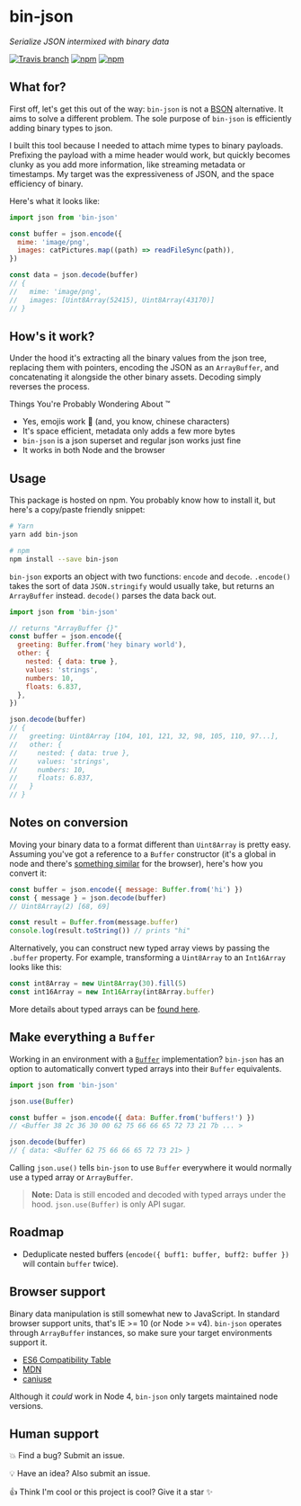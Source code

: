# bin-json
*Serialize JSON intermixed with binary data*

[![Travis branch](https://img.shields.io/travis/PsychoLlama/bin-json/master.svg?style=flat-square)](https://travis-ci.org/PsychoLlama/bin-json)
[![npm](https://img.shields.io/npm/dt/bin-json.svg?style=flat-square)](https://www.npmjs.com/package/bin-json)
[![npm](https://img.shields.io/npm/v/bin-json.svg?style=flat-square)](https://www.npmjs.com/package/bin-json)

## What for?
First off, let's get this out of the way: `bin-json` is not a [BSON](https://docs.mongodb.com/manual/reference/bson-types/) alternative. It aims to solve a different problem. The sole purpose of `bin-json` is efficiently adding binary types to json.

I built this tool because I needed to attach mime types to binary payloads. Prefixing the payload with a mime header would work, but quickly becomes clunky as you add more information, like streaming metadata or timestamps. My target was the expressiveness of JSON, and the space efficiency of binary.

Here's what it looks like:

```js
import json from 'bin-json'

const buffer = json.encode({
  mime: 'image/png',
  images: catPictures.map((path) => readFileSync(path)),
})

const data = json.decode(buffer)
// {
//   mime: 'image/png',
//   images: [Uint8Array(52415), Uint8Array(43170)]
// }
```

## How's it work?

Under the hood it's extracting all the binary values from the json tree, replacing them with pointers, encoding the JSON as an `ArrayBuffer`, and concatenating it alongside the other binary assets. Decoding simply reverses the process.

Things You're Probably Wondering About :tm:

- Yes, emojis work :clap: (and, you know, chinese characters)
- It's space efficient, metadata only adds a few more bytes
- `bin-json` is a json superset and regular json works just fine
- It works in both Node and the browser

## Usage
This package is hosted on npm. You probably know how to install it, but here's a copy/paste friendly snippet:

```sh
# Yarn
yarn add bin-json

# npm
npm install --save bin-json
```

`bin-json` exports an object with two functions: `encode` and `decode`. `.encode()` takes the sort of data `JSON.stringify` would usually take, but returns an `ArrayBuffer` instead. `decode()` parses the data back out.

```js
import json from 'bin-json'

// returns "ArrayBuffer {}"
const buffer = json.encode({
  greeting: Buffer.from('hey binary world'),
  other: {
    nested: { data: true },
    values: 'strings',
    numbers: 10,
    floats: 6.837,
  },
})

json.decode(buffer)
// {
//   greeting: Uint8Array [104, 101, 121, 32, 98, 105, 110, 97...],
//   other: {
//     nested: { data: true },
//     values: 'strings',
//     numbers: 10,
//     floats: 6.837,
//   }
// }
```

## Notes on conversion
Moving your binary data to a format different than `Uint8Array` is pretty easy. Assuming you've got a reference to a `Buffer` constructor (it's a global in node and there's [something similar](https://www.npmjs.com/package/buffer) for the browser), here's how you convert it:

```js
const buffer = json.encode({ message: Buffer.from('hi') })
const { message } = json.decode(buffer)
// Uint8Array(2) [68, 69]

const result = Buffer.from(message.buffer)
console.log(result.toString()) // prints "hi"
```

Alternatively, you can construct new typed array views by passing the `.buffer` property. For example, transforming a `Uint8Array` to an `Int16Array` looks like this:

```js
const int8Array = new Uint8Array(30).fill(5)
const int16Array = new Int16Array(int8Array.buffer)
```

More details about typed arrays can be [found here](https://developer.mozilla.org/en-US/docs/Web/JavaScript/Reference/Global_Objects/TypedArray).

## Make everything a `Buffer`
Working in an environment with a [`Buffer`](https://nodejs.org/api/buffer.html) implementation? `bin-json` has an option to automatically convert typed arrays into their `Buffer` equivalents.

```js
import json from 'bin-json'

json.use(Buffer)

const buffer = json.encode({ data: Buffer.from('buffers!') })
// <Buffer 38 2c 36 30 00 62 75 66 66 65 72 73 21 7b ... >

json.decode(buffer)
// { data: <Buffer 62 75 66 66 65 72 73 21> }
```

Calling `json.use()` tells `bin-json` to use `Buffer` everywhere it would normally use a typed array or `ArrayBuffer`.

> **Note:** Data is still encoded and decoded with typed arrays under the hood. `json.use(Buffer)` is only API sugar.

## Roadmap
- Deduplicate nested buffers (`encode({ buff1: buffer, buff2: buffer })` will contain `buffer` twice).

## Browser support
Binary data manipulation is still somewhat new to JavaScript. In standard browser support units, that's IE >= 10 (or Node >= v4). `bin-json` operates through `ArrayBuffer` instances, so make sure your target environments support it.

- [ES6 Compatibility Table](https://kangax.github.io/compat-table/es6/#test-typed_arrays)
- [MDN](https://developer.mozilla.org/en-US/docs/Web/JavaScript/Reference/Global_Objects/TypedArray#Browser_compatibility)
- [caniuse](http://caniuse.com/#search=typed%20arrays)

Although it _could_ work in Node 4, `bin-json` only targets maintained node versions.

## Human support
:boom: Find a bug? Submit an issue.

:bulb: Have an idea? Also submit an issue.

:thumbsup: Think I'm cool or this project is cool? Give it a star :sparkles:
